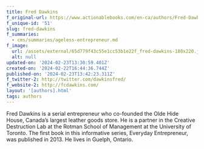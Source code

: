 ```yaml
---
title: Fred Dawkins
f_original-url: https://www.actionablebooks.com/en-ca/authors/Fred-Dawkins/
f_unique-id: '51'
slug: fred-dawkins
f_summaries:
  - cms/summaries/ageless-entrepreneur.md
f_image:
  url: /assets/external/65d779f43c55e1cc53b1e22f_fred-dawkins-180x220.jpeg
  alt: null
updated-on: '2024-02-23T13:30:59.401Z'
created-on: '2024-02-22T16:44:36.744Z'
published-on: '2024-02-23T13:42:23.311Z'
f_twitter-2: http://twitter.com/dawkinsfred/
f_website-2: http://fcdawkins.com/
layout: '[authors].html'
tags: authors
---
```


Fred Dawkins is a serial entrepreneur who co-founded the Olde Hide House, Canada’s largest leather goods store. He is a partner in the Creative Destruction Lab at the Rotman School of Management at the University of Toronto. The first book in this informative series, Everyday Entrepreneur, was published in 2013. He lives in Guelph, Ontario.
